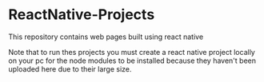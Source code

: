 # ReactNative-Projects
This repository contains web pages built using react native

Note that to run thes projects you must create a react native project locally on your pc for the node modules to be installed because they haven't been uploaded here due to their large size.
